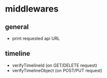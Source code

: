 # middlewares

## general
- print requested api URL

## timeline
- verifyTimelineId (on GET/DELETE request)
- verifyTimelineObject (on POST/PUT request)
